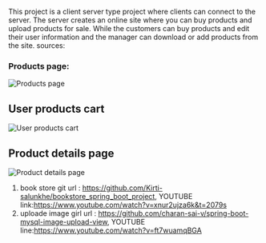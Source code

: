 This project is a client server type project where clients can connect to the server. The server creates an online site where you can buy products and upload products for sale. 
While the customers can buy products and edit their user information and the manager can download or add products from the site.
sources:


### Products page:
![Products page](./pics/pic1)
## User products cart
![User products cart ](./pics/pic2)
## Product details page
![Product details page](./pics/pic3)

1) book store git url : https://github.com/Kirti-salunkhe/bookstore_spring_boot_project, YOUTUBE link:https://www.youtube.com/watch?v=xnur2ujza6k&t=2079s
2) uploade image girl url : https://github.com/charan-sai-v/spring-boot-mysql-image-upload-view, YOUTUBE line:https://www.youtube.com/watch?v=ft7wuamqBGA
